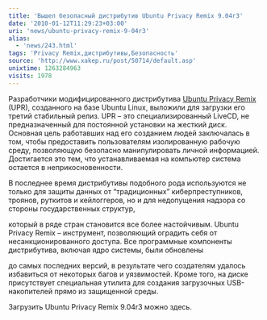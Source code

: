 ```yaml
---
title: 'Вышел безопасный дистрибутив Ubuntu Privacy Remix 9.04r3'
date: '2010-01-12T11:29:23+03:00'
uri: 'news/ubuntu-privacy-remix-9-04r3'
alias: 
  - 'news/243.html'
tags: 'Privacy Remix,дистрибутивы,Безопасность'
source: 'http://www.xakep.ru/post/50714/default.asp'
unixtime: 1263284963
visits: 1978
---
```

Разработчики модифицированного дистрибутива [Ubuntu Privacy Remix](https://www.privacy-cd.org) (UPR), созданного на базе Ubuntu Linux, выложили для загрузки его третий стабильный релиз. UPR – это специализированный LiveCD, не предназначенный для постоянной установки на жесткий диск. Основная цель работавших над его созданием людей заключалась в том, чтобы предоставить пользователям изолированную рабочую среду, позволяющую безопасно манипулировать личной информацией. Достигается это тем, что устанавливаемая на компьютер система остается в неприкосновенности.

В последнее время дистрибутивы подобного рода используются не только для защиты данных от “традиционных” киберпреступников, троянов, руткитов и кейлоггеров, но и для недопущения надзора со стороны государственных структур,

который в ряде стран становится все более настойчивым. Ubuntu Privacy Remix – инструмент, позволяющий оградить себя от несанкционированного доступа. Все программные компоненты дистрибутива, включая ядро системы, были обновлены

до самых последних версий, в результате чего создателям удалось избавиться от некоторых багов и уязвимостей. Кроме того, на диске присутствует специальная утилита для создания загрузочных USB-накопителей прямо из защищенной среды.

Загрузить Ubuntu Privacy Remix 9.04r3 можно здесь.
